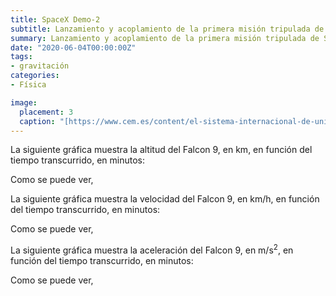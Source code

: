 ```yaml
---
title: SpaceX Demo-2
subtitle: Lanzamiento y acoplamiento de la primera misión tripulada de SpaceX
summary: Lanzamiento y acoplamiento de la primera misión tripulada de SpaceX.
date: "2020-06-04T00:00:00Z"
tags:
- gravitación
categories:
- Física

image:
  placement: 3
  caption: "[https://www.cem.es/content/el-sistema-internacional-de-unidades-si](https://www.cem.es/content/el-sistema-internacional-de-unidades-si)"
---
```


La siguiente gráfica muestra la altitud del Falcon 9, en km, en función del tiempo transcurrido, en minutos:

<canvas id="h-t"></canvas>

<script>
	d3.csv('h.csv')
	  .then(makeChart);

	function makeChart(hdata) {
		var t = hdata.map(function(d) {return d.t});
		var h = hdata.map(function(d) {return d.h});		
		var chart = new Chart('h-t', {
		  type: 'line',
		  data: {
		    labels: t,
		    datasets: [
		      {
		        data: h,
 			    backgroundColor: '#2a54a9',
 				borderColor: '#2a54a9',
 				fill: false,
// 				pointRadius: 10,
// 				pointHoverRadius: 15,
 				showLine: false // no line shown
		      }
		    ]
		  },
		  options: {
			  scales: {
				  xAxes: [{
					  gridLines: {
						  drawOnChartArea: false,
						  color: "#111111" 
		              },
					  afterFit: function(scale) {
						  scale.height = 80  //<-- set value as you wish 
					  },
					  scaleLabel: {
						  display: true,
						  labelString: 'Tiempo (min)',
						  fontSize: 18,
						  fontFamily: 'Cabin Sketch',
						  fontColor: '#111111'
					  },
					  ticks: {
						  fontSize: 16,
  						  fontFamily: 'EB Garamond',
						  fontColor: '#111111',
						  maxTicksLimit: 9,
						  padding: 10
					  }
				  }],
				  yAxes: [{
					  gridLines: {
						  drawOnChartArea: false,
						  color: "#111111"						  
		              },
					  scaleLabel: {
						  display: true,
						  labelString: 'Altitud (km)',
						  fontSize: 18,
  						  fontFamily: 'Cabin Sketch',
						  fontColor: '#111111'						  
					  },
					  ticks: {
						  fontSize: 16,
  						  fontFamily: 'EB Garamond',
						  fontColor: '#111111',
						  padding: 10,
						  maxTicksLimit: 6						  
					  }
				  }]
			  	
			  },
		      legend: {
		      	display: false		              
		      }
		   }
		});
	}		
</script>
	
Como se puede ver,

La siguiente gráfica muestra la velocidad del Falcon 9, en km/h, en función del tiempo transcurrido, en minutos:

<canvas id="v-t"></canvas>

<script>
	d3.csv('v.csv')
	  .then(makeChart);

	function makeChart(hdata) {
		var t = hdata.map(function(d) {return d.t});
		var v = hdata.map(function(d) {return d.v});		
		var chart = new Chart('v-t', {
		  type: 'line',
		  data: {
		    labels: t,
		    datasets: [
		      {
		        data: v,
 			    backgroundColor: '#2a54a9',
 				borderColor: '#2a54a9',
 				fill: false,
// 				pointRadius: 10,
// 				pointHoverRadius: 15,
 				showLine: false // no line shown
		      }
		    ]
		  },
		  options: {
			  scales: {
				  xAxes: [{
					  gridLines: {
						  drawOnChartArea: false,
						  color: "#111111" 
		              },
					  afterFit: function(scale) {
						  scale.height = 80  //<-- set value as you wish 
					  },
					  scaleLabel: {
						  display: true,
						  labelString: 'Tiempo (min)',
						  fontSize: 18,
						  fontFamily: 'Cabin Sketch',
						  fontColor: '#111111'
					  },
					  ticks: {
						  fontSize: 16,
  						  fontFamily: 'EB Garamond',
						  fontColor: '#111111',
						  maxTicksLimit: 9,
						  padding: 10
					  }
				  }],
				  yAxes: [{
					  gridLines: {
						  drawOnChartArea: false,
						  color: "#111111"						  
		              },
					  scaleLabel: {
						  display: true,
						  labelString: 'Velocidad (km/h)',
						  fontSize: 18,
  						  fontFamily: 'Cabin Sketch',
						  fontColor: '#111111'						  
					  },
					  ticks: {
						  fontSize: 16,
  						  fontFamily: 'EB Garamond',
						  fontColor: '#111111',
						  padding: 10,
						  maxTicksLimit: 6						  
					  }
				  }]
			  	
			  },
		      legend: {
		      	display: false		              
		      },
			  annotation: {
				  annotations: [
					  {
			              type: "line",
			              mode: "vertical",
			              scaleID: "x-axis-0",
			              value: "2.33333333333333",
			              borderColor: "#b50000",
			              label: {
			                content: "MECO",
			                enabled: true,
			                position: "top"
			              }
			          }
			      ]
			  }
		   }
		});
	}		
</script>
	
Como se puede ver,

La siguiente gráfica muestra la aceleración del Falcon 9, en m/s<sup>2</sup>, en función del tiempo transcurrido, en minutos:

<canvas id="a-t"></canvas>

<script>
	d3.csv('a.csv')
	  .then(makeChart);

	function makeChart(hdata) {
		var t = hdata.map(function(d) {return d.t});
		var a = hdata.map(function(d) {return d.a});
		var chart = new Chart('a-t', {
		  type: 'line',
		  data: {
		    labels: t,
		    datasets: [
		      {
		        data: a,
 			    backgroundColor: '#2a54a9',
 				borderColor: '#2a54a9',
 				fill: false,
// 				pointRadius: 10,
// 				pointHoverRadius: 15,
 				showLine: false // no line shown
		      }
		    ]
		  },
		  options: {
			  scales: {
				  xAxes: [{
					  gridLines: {
						  drawOnChartArea: false,
						  color: "#111111" 
		              },
					  afterFit: function(scale) {
						  scale.height = 80  //<-- set value as you wish 
					  },
					  scaleLabel: {
						  display: true,
						  labelString: 'Tiempo (min)',
						  fontSize: 18,
						  fontFamily: 'Cabin Sketch',
						  fontColor: '#111111'
					  },
					  ticks: {
						  fontSize: 16,
  						  fontFamily: 'EB Garamond',
						  fontColor: '#111111',
						  maxTicksLimit: 9,
						  padding: 10
					  }
				  }],
				  yAxes: [{
					  gridLines: {
						  drawOnChartArea: false,
						  color: "#111111"						  
		              },
					  scaleLabel: {
						  display: true,
						  labelString: 'Aceleración (m/s^2)',
						  fontSize: 18,
  						  fontFamily: 'Cabin Sketch',
						  fontColor: '#111111'						  
					  },
					  ticks: {
						  fontSize: 16,
  						  fontFamily: 'EB Garamond',
						  fontColor: '#111111',
						  padding: 10,
						  maxTicksLimit: 6						  
					  }
				  }]
			  	
			  },
		      legend: {
		      	display: false		              
		      },
			  annotation: {
				  annotations: [
					  {
			              type: "line",
			              mode: "vertical",
			              scaleID: "x-axis-0",
			              value: "2.33333333333333",
			              borderColor: "#b50000",
			              label: {
			                content: "MECO",
			                enabled: true,
			                position: "top"
			              }
			          },
					  {
			              type: "line",
			              mode: "vertical",
			              scaleID: "x-axis-0",
			              value: "8.66666666666667",
			              borderColor: "#b50000",
			              label: {
			                content: "SECO",
			                enabled: true,
			                position: "top"
			              }
			          }					  
			      ]
			  }			  
		   }
		});
	}		
</script>
	
Como se puede ver,

<canvas id="h-t-MRUV"></canvas>

<script>
	d3.csv('hMRUV.csv')
	  .then(makeChart);

	function makeChart(hdata) {
		var t = hdata.map(function(d) {return d.t});
		var h = hdata.map(function(d) {return d.h});
		var hMRUV = hdata.map(function(d) {return d.hMRUV});
		var chart = new Chart('h-t-MRUV', {
		  type: 'line',
		  data: {
		    labels: t,
		    datasets: [
		      {
		        data: h,
 			    label: '"Experimental"', 
 			    backgroundColor: '#2a54a9',
 				borderColor: '#2a54a9',
 				fill: false,
// 				pointRadius: 10,
// 				pointHoverRadius: 15,
 				showLine: false // no line shown
		      },
		      {
		        data: hMRUV,
 			    label: 'MRUV', 				  
 			    backgroundColor: '#b50000',
 				borderColor: '#b50000',
 				fill: false,
				pointRadius: 0,
// 				pointRadius: 10,
// 				pointHoverRadius: 15,
		      }
		    ]
		  },
		  options: {
			  scales: {
				  xAxes: [{
					  gridLines: {
						  drawOnChartArea: false,
						  color: "#111111" 
		              },
					  afterFit: function(scale) {
						  scale.height = 80  //<-- set value as you wish 
					  },
					  scaleLabel: {
						  display: true,
						  labelString: 'Tiempo (min)',
						  fontSize: 18,
						  fontFamily: 'Cabin Sketch',
						  fontColor: '#111111'
					  },
					  ticks: {
						  fontSize: 16,
  						  fontFamily: 'EB Garamond',
						  fontColor: '#111111',
						  maxTicksLimit: 9,
						  padding: 10
					  }
				  }],
				  yAxes: [{
					  gridLines: {
						  drawOnChartArea: false,
						  color: "#111111"						  
		              },
					  scaleLabel: {
						  display: true,
						  labelString: 'Altitud (km)',
						  fontSize: 18,
  						  fontFamily: 'Cabin Sketch',
						  fontColor: '#111111'						  
					  },
					  ticks: {
						  fontSize: 16,
  						  fontFamily: 'EB Garamond',
						  fontColor: '#111111',
						  padding: 10,
						  maxTicksLimit: 6						  
					  }
				  }]
			  	
			  },
		      legend: {
				  labels: {
					  fontSize: 18,
  					  fontFamily: 'Cabin Sketch',
					  fontColor: '#111111'
				  }				  
		      }			  			  
		   }
		});
	}		
</script>